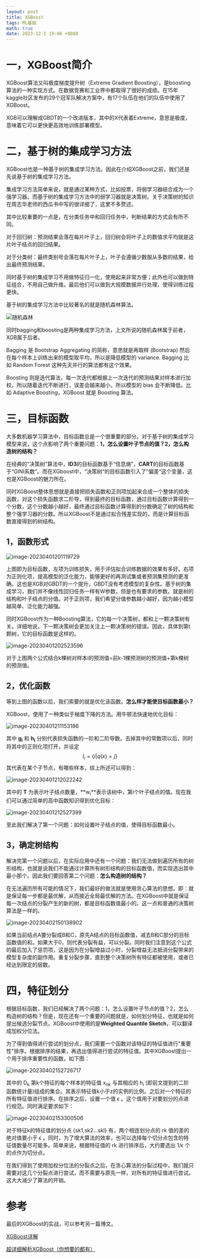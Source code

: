 ```yaml
---
layout: post
title: XGBoost
tags: ML基础
math: true
date: 2023-12-1 19:06 +0800
---
```


# 一，XGBoost简介

XGBoost算法又叫极度梯度提升树（Extreme Gradient Boosting），是boosting算法的一种实现方式。在数据竞赛和工业界中都取得了很好的成绩。在15年kaggle社区发布的29个冠军队解决方案中，有17个队伍在他们的队伍中使用了XGBoost。

XGB可以理解成GBDT的一个改进版本，其中的X代表着Extreme，意思是极度，意味着它可以更快更高效地训练部署模型。

# 二，基于树的集成学习方法

XGBoost也是一种基于树的集成学习方法。因此在介绍XGBoost之前，我们还是先说基于树的集成学习方法。

集成学习方法简单来说，就是通过某种方式，比如投票，将弱学习器结合成为一个强学习器。而基于树的集成学习方法中的弱学习器就是决策树。关于决策树的知识在周志华老师的西瓜书中写的很详细了，这里不多赘述。

其中比较重要的一点是，在分类任务中和回归任务中，判断结果的方式会有所不同。

对于回归树：预测结果会落在每片叶子上，回归树会将叶子上的数值求平均就是这片叶子结点的回归结果。

对于分类树：最终类别号会落在每片叶子上，叶子会遵循少数服从多数的结果，给出最终预测结果。

同时基于树的集成学习不用做特征归一化，使用起来非常方便；此外也可以做到特征组合，不用自己做升维。最后他们可以做到大规模数据并行处理，使得训练过程更快。

基于树的集成学习方法中比较著名的就是随机森林算法。

![随机森林](https://github.com/xiejingcheng/xiejingcheng.github.io/raw/main/_posts\img\resize,m_lfit,w_536,limit_1.jpeg)

同时bagging和boosting是两种集成学习方法，上文所说的随机森林属于前者，XGB属于后者。

Bagging 是 Bootstrap Aggregating 的简称，意思就是再取样 (Bootstrap) 然后在每个样本上训练出来的模型取平均，所以是降低模型的 variance. Bagging 比如 Random Forest 这种先天并行的算法都有这个效果。

Boosting 则是迭代算法，每一次迭代都根据上一次迭代的预测结果对样本进行加权，所以随着迭代不断进行，误差会越来越小，所以模型的 bias 会不断降低。比如 Adaptive Boosting，XGBoost 就是 Boosting 算法。

# 三，目标函数

大多数机器学习算法中，目标函数总是一个很重要的部分。对于基于树的集成学习模型来说，这个点影响了两个重要问题：**1，怎么设置叶子节点的值？2，怎么构造树的结构？**

在经典的“决策树”算法中，**ID3**的目标函数基于“信息熵”，**CART**的目标函数基于“GINI系数”。而在XGboost中，“决策树“的目标函数引入了”偏差“这个变量，这也是XGBoost的魅力所在。

同时XGBoost整体思想就是直接把损失函数和正则项加起来合成一个整体的损失函数，对这个损失函数求二阶导，得到最终的目标函数，通过目标函数计算得到一个分数，这个分数越小越好，最终通过目标函数计算得到的分数确定了树的结构和整个强学习器的分数。所以XGBoost不是通过拟合残差实现的，而是计算目标函数直接得到的树结构。

## 1，函数形式

![image-20230401201119729](https://github.com/xiejingcheng/xiejingcheng.github.io/raw/main/_posts\img\image-20230401201119729.png)

上图即为目标函数，左项为训练损失，用于评估拟合训练数据的效果有多好。右项为正则化项，提高模型的泛化能力，能够更好的再测试集或者预测集预测的更准确。这也是XGB对GBDT的一个提升，GBDT没有考虑模型的复杂性。基于树的集成学习，我们并不像线性回归任务一样有W参数，但是也有要求的参数。就是树的结构和叶子结点的分值。对于正则项，我们希望分值参数越小越好，因为越小模型越简单、泛化能力越强。

同时XGBoost作为一种Boosting算法，它的每一个决策树，都和上一颗决策树有关。详细地说，下一颗决策树会更加关注上一颗决策树的错误。因此，具体到第t颗树，它的目标函数是这样的。

![image-20230401202523596](https://github.com/xiejingcheng/xiejingcheng.github.io/raw/main/_posts\img\image-20230401202523596.png)

对于上图两个公式结合k棵树对样本i的预测值=前k-1棵预测树的预测值+第k棵树的预测值。

## 2，优化函数

等到上图的函数以后，我们索要的就是优化该函数。**怎么样才能使目标函数最小？**

XGBoost，使用了一种类似于梯度下降的方法。用牛顿法快速地优化目标：

![image-20230401211153186](https://github.com/xiejingcheng/xiejingcheng.github.io/raw/main/_posts\img\image-20230401211153186.png)

其中 **g<sub>i</sub>** 和 **h<sub>i</sub>** 分别代表损失函数的一阶和二阶导数。去掉其中的常数项以后，同时将其中的正则化项打开，并设定
$$
I_i=\left\{{i|q(x)=j}\right\}
$$
其代表在某个子节点，有哪些样本，综上所述可以得到：

![image-20230401212022242](https://github.com/xiejingcheng/xiejingcheng.github.io/raw/main/_posts\img\image-20230401212022242.png)

其中的 **T** 为表示叶子结点数量，**w<sub>i</sub>**表示该树中，第i个叶子结点的值。现在我们可以通过简单的高中函数知识得到优化目标：

![image-20230401212527399](https://github.com/xiejingcheng/xiejingcheng.github.io/raw/main/_posts\img\image-20230401212527399.png)

至此我们解决了第一个问题：如何设置叶子结点的值，使得目标函数最小。

## 3，确定树结构

解决完第一个问题以后，在实际应用中还有一个问题：我们无法做到遍历所有的树形结构，也就是说我们不能通过计算所有树形结构的目标函数值，而实现选出其中最小那个。因此我们要回答第二个问题：**怎么构造树的结构？**

在无法遍历所有可能的情况下，我们最好的做法就是使用贪心算法的思想。即：就是保证每一步都是最优解，从而接近全局最优解的方法。在XGBoost中就是保证每一次结点的分裂产生的新的树，都是目标函数值最小的。这一点和普通的决策树算法是一样的。

![image-20230402150138902](https://github.com/xiejingcheng/xiejingcheng.github.io/raw/main/_posts\img\image-20230402150138902.png)

如果当前结点A要分裂成B和C，原先A结点的目标函数值，减去B和C部分的目标函数值的和。如果大于0，则代表分裂有益，可以分裂。同时我们注意到这个公式的最后加入了惩罚项，这是因为在分裂增益过小时，分裂增益无法抵消分裂带来的模型复杂度的副作用。重复分裂步骤，直到整个决策树所有特征都被使用，或者已经达到限定的层数。

# 四，特征划分

根据目标函数，我们已经解决了两个问题：1，怎么设置叶子节点的值？2，怎么构造树的结构？但是，现在还有一个重要的问题就是，如何划分特征，也就是如何提出候选分裂节点。XGBoost中使用的是**Weighted Quantile Sketch**，可以翻译成加权分位法。

为了得到值得进行尝试的划分点，我们需要一个函数对该特征的特征值进行"重要性"排序。根据排序的结果，再选出值得进行尝试的特征值。其中XGBoost提出一个用于排序重要性的函数，如下图：

![image-20230402152726717](https://github.com/xiejingcheng/xiejingcheng.github.io/raw/main/_posts\img\image-20230402152726717.png)

其中的 D<sub>k</sub> 第k个特征的每个样本的特征值 x<sub>nk</sub> 与其相应的 h<sub>i</sub> (即前文提到的二阶函数统计量)组成的集合。其表示特征值k小于z的实例的比例。之后对一个特征的所有特征值进行排序。在排序之后，设置一个值 ϵ 。这个值用于对要划分的点进行规范。同时满足要求如下：

![image-20230402153300506](https://github.com/xiejingcheng/xiejingcheng.github.io/raw/main/_posts\img\image-20230402153300506.png)

对于特征k的特征值的划分点 {sk1,sk2...skl} 有，两个相连划分点的 rk 值的差的绝对值要小于 ϵ 。同时，为了增大算法的效率，也可以选择每个切分点包含的特征值数量尽可能多。简单来说，根据特征值的 rk 进行排序后，大约要选出 1/ϵ 个的点作为切分点。

在我们得到了使用加权分位法的分裂点之后，在贪心算法的分裂过程中，我们就只需要对这几个分裂点进行尝试，而不需要与原先一样，对所有的特征值进行尝试。这大大减少了算法的开销。



# 参考

最后的XGBoost的实战，可以参考另一篇博文。



[XGBoost详解](https://www.jianshu.com/p/f9a0e56ad6b4)

[超详细解析XGBoost（你想要的都有）](https://zhuanlan.zhihu.com/p/562983875)